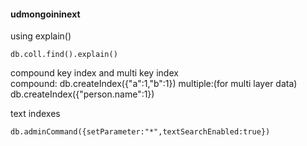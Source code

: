 #### udmongoininext

using explain()
```
db.coll.find().explain()
```

compound key index and multi key index  
compound:
db.createIndex({"a":1,"b":1})
multiple:(for multi layer data)  
db.createIndex({"person.name":1})

text indexes
```
db.adminCommand({setParameter:"*",textSearchEnabled:true})
```
